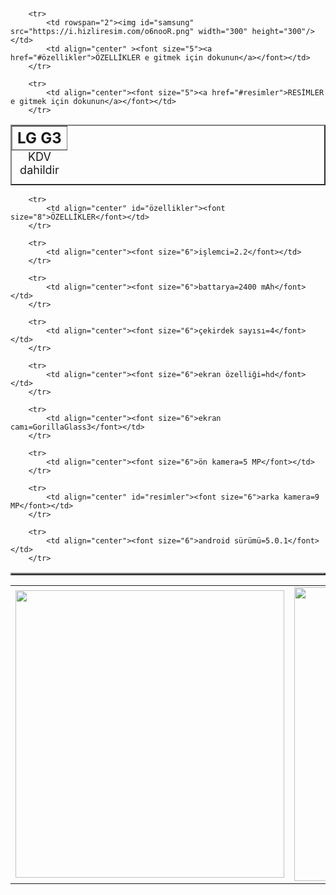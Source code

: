 
<head>
	<meta http-equiv="Content-Type" content="text/html;charset=UTF-8" />
	<title>LG G3</title>
</head>
<body>

<table border="2" align="center">
	<caption align="bottom" ><font size="4">KDV dahildir</font></caption><br/>
		<tr>
			<th colspan="2"><font size="5">LG G3</font></th>
		</tr>
		
		<tr>
			<td rowspan="2"><img id="samsung" src="https://i.hizliresim.com/o6nooR.png" width="300" height="300"/></td>
			<td align="center" ><font size="5"><a href="#özellikler">ÖZELLİKLER e gitmek için dokunun</a></font></td>
		</tr>
		
		<tr>
			<td align="center"><font size="5"><a href="#resimler">RESİMLER e gitmek için dokunun</a></font></td>
		</tr>
		
		
</table>

<table align="center" border="2">

		<tr>
			<td align="center" id="özellikler"><font size="8">ÖZELLİKLER</font></td>
		</tr>
		
		<tr>
			<td align="center"><font size="6">işlemci=2.2</font></td>
		</tr>
		
		<tr>
			<td align="center"><font size="6">battarya=2400 mAh</font></td>
		</tr>
		
		<tr>
			<td align="center"><font size="6">çekirdek sayısı=4</font></td>
		</tr>
		
		<tr>
			<td align="center"><font size="6">ekran özelliği=hd</font></td>
		</tr>
		
		<tr>
			<td align="center"><font size="6">ekran camı=GorillaGlass3</font></td>
		</tr>
		
		<tr>
			<td align="center"><font size="6">ön kamera=5 MP</font></td>
		</tr>
		
		<tr>
			<td align="center" id="resimler"><font size="6">arka kamera=9 MP</font></td>
		</tr>
		
		<tr>
			<td align="center"><font size="6">android sürümü=5.0.1</font></td>
		</tr>
		
</table>

<table>
		<tr>
			<td><img src="https://i.hizliresim.com/o6nooR.png" width="430" height="460"/></td>
			<td><img src="https://i.hizliresim.com/8NmGV7.png" width="440" height="470"/></td>
			<td><img src="https://i.hizliresim.com/DyoLQv.png" width="440" height="470"/></td>
		</tr>
</table>
</body>
</html>
